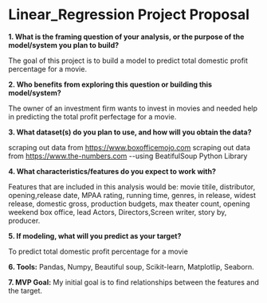 # Linear_Regression Project Proposal

**1. What is the framing question of your analysis, or the purpose of the model/system you plan to build?**

 The goal of this project is to build a model to predict total domestic profit percentage for a movie.

**2. Who benefits from exploring this question or building this model/system?**

The owner of an investment firm wants to invest in movies and needed help in predicting the total profit perfectage for a movie. 

**3. What dataset(s) do you plan to use, and how will you obtain the data?**

scraping out data from https://www.boxofficemojo.com
scraping out data from  https://www.the-numbers.com
--using BeatifulSoup Python Library

**4. What characteristics/features do you expect to work with?**

Features that are included in this analysis would be:
movie titile, distributor, opening,release date, MPAA rating, running time, genres, in release, widest release, domestic gross, production budgets, max theater count, opening weekend box office, lead Actors, Directors,Screen writer, story by, producer.

**5. If modeling, what will you predict as your target?**

To predict total domestic profit percentage for a movie

**6. Tools:**
Pandas, Numpy, Beautiful soup, Scikit-learn, Matplotlip, Seaborn.

**7. MVP Goal:**
My initial goal is to find relationships between the features and the target.
